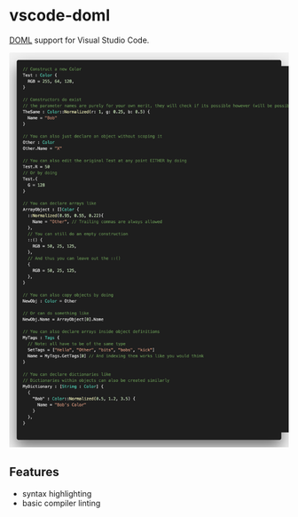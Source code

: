 # vscode-doml

[DOML](https://github.com/DOML-Lang/DOML/) support for Visual Studio Code.

![Syntax Highlighting](./images/example.png)

## Features

- syntax highlighting
- basic compiler linting
